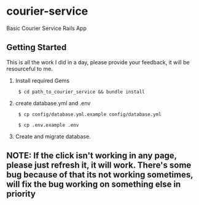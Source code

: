 # courier-service
Basic Courier Service Rails App


## Getting Started
This is all the work I did in a day, please provide your feedback, it will be resourceful to me.

1. Install required Gems

        $ cd path_to_courier_service && bundle install

2. create database.yml and .env

        $ cp config/database.yml.example config/database.yml

        $ cp .env.example .env

3. Create and migrate database.

## NOTE: If the click isn't working in any page, please just refresh it, it will work. There's some bug because of that its not working sometimes, will fix the bug working on something else in priority